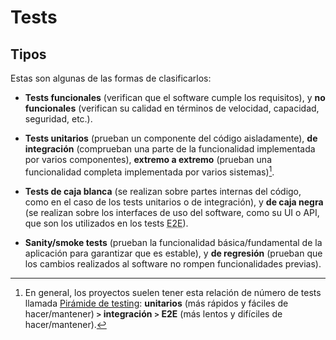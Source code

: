 # Tests

## Tipos

Estas son algunas de las formas de clasificarlos:

- **Tests funcionales** (verifican que el software cumple los requisitos), y **no funcionales** (verifican su calidad en términos de velocidad, capacidad, seguridad, etc.).

- **Tests unitarios** (prueban un componente del código aisladamente), **de integración** (comprueban una parte de la funcionalidad implementada por varios componentes), **extremo a extremo** (prueban una funcionalidad completa implementada por varios sistemas)[^1].

- **Tests de caja blanca** (se realizan sobre partes internas del código, como en el caso de los tests unitarios o de integración), y **de caja negra** (se realizan sobre los interfaces de uso del software, como su UI o API, que son los utilizados en los tests <abbr title="End to End">E2E</abbr>).

- **Sanity/smoke tests** (prueban la funcionalidad básica/fundamental de la aplicación para garantizar que es estable), y **de regresión** (prueban que los cambios realizados al software no rompen funcionalidades previas).

[^1]: En general, los proyectos suelen tener esta relación de número de tests llamada [Pirámide de testing](https://en.m.wikipedia.org/wiki/Test_automation#Unit,_integration,_and_end-to-end_levels): **unitarios** (más rápidos y fáciles de hacer/mantener) **`>`** **integración** **`>`** **E2E** (más lentos y difíciles de hacer/mantener).